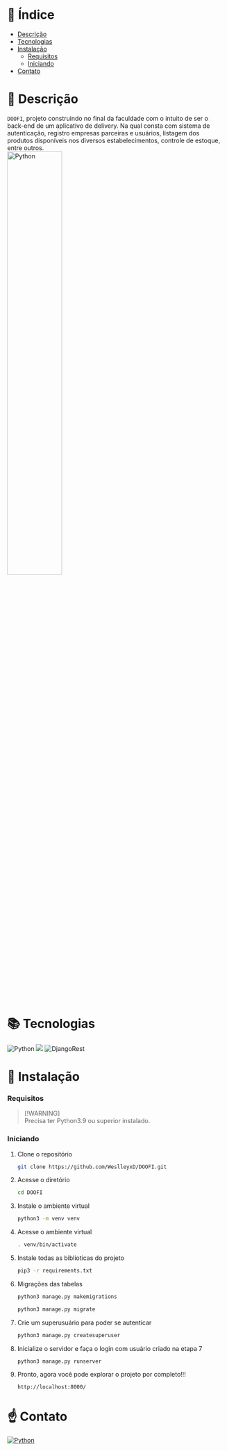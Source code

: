 # 🔎 Índice 
- [Descrição](#descrição)
- [Tecnologias](#tecnologias)
- [Instalação](#instalação)
  - [Requisitos](#requisitos)
  - [Iniciando](#iniciando)
- [Contato](#contato)


# 📖 Descrição
`DOOFI`, projeto construindo no final da faculdade com o intuito de ser o back-end de um aplicativo de delivery. Na qual consta com sistema de autenticação, registro empresas parceiras e usuários, listagem dos produtos disponíveis nos diversos estabelecimentos, controle de estoque, entre outros. <br>
<img src="https://github-production-user-asset-6210df.s3.amazonaws.com/93230531/283944730-a61585f1-9dd1-4af2-b390-660e6f849f42.png" alt="Python" width="50%">

# 📚 Tecnologias
  <div style="display: inline-block">
    <img src="https://img.shields.io/badge/python-3670A0?style=for-the-badge&logo=python&logoColor=ffdd54" alt="Python">
    <img src="https://img.shields.io/badge/Django-092E20?style=for-the-badge&logo=django&logoColor=green">
    <img src="https://img.shields.io/badge/django%20rest-ff1709?style=for-the-badge&logo=django&logoColor=white" alt="DjangoRest">
  </div>


# 🔨 Instalação
  ### Requisitos
  > [!WARNING]\
  > Precisa ter Python3.9 ou superior instalado.
  
  ### Iniciando
  
  1. Clone o repositório
     ```sh
     git clone https://github.com/WeslleyxD/DOOFI.git
     ```
  2. Acesse o diretório
     ```sh
     cd DOOFI
     ```
  3. Instale o ambiente virtual
     ```sh
     python3 -m venv venv
     ```
  4. Acesse o ambiente virtual
     ```sh
     . venv/bin/activate
     ```
  5. Instale todas as biblioticas do projeto
     ```sh
     pip3 -r requirements.txt
     ```
  6. Migrações das tabelas
     ```sh
     python3 manage.py makemigrations
     ```
     ```sh
     python3 manage.py migrate
     ```
  7. Crie um superusuário para poder se autenticar
     ```sh
     python3 manage.py createsuperuser
     ```
  8. Inicialize o servidor e faça o login com usuário criado na etapa 7
     ```sh
     python3 manage.py runserver
     ```
  9. Pronto, agora você pode explorar o projeto por completo!!!
     ```sh
     http://localhost:8000/
     ```


# ☝️ Contato
  <div style="display: inline-block">
    <a href="www.linkedin.com/in/weslley-pablo" target="_blank"><img src="https://img.shields.io/badge/LinkedIn-0077B5?style=for-the-badge&logo=linkedin&logoColor=white" alt="Python"></a>
  </div>
